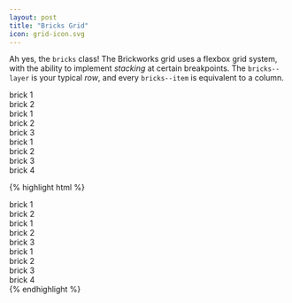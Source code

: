 ```yaml
---
layout: post
title: "Bricks Grid"
icon: grid-icon.svg
---
```

Ah yes, the `bricks` class! The Brickworks grid uses a flexbox grid system, with the ability to implement _stacking_ at certain breakpoints. The `bricks--layer` is your typical _row_, and every `bricks--item` is equivalent to a column.

<div class="bricks demo">
    <!-- first row -->
    <div class="bricks--layer">
        <div class="bricks--item demo--block">brick 1</div>
        <div class="bricks--item demo--block">brick 2</div>
    </div>
    <!-- second row - stacks on medium breakpoint -->
    <div class="bricks--layer bricks--layer--MEDIUM">
        <div class="bricks--item demo--block--RED">brick 1</div>
        <div class="bricks--item demo--block--RED">brick 2</div>
        <div class="bricks--item demo--block--RED">brick 3</div>
    </div>
    <!-- third row - stacks on small breakpoint -->
    <div class="bricks--layer bricks--layer--SMALL">
        <div class="bricks--item demo--block--YELLOW">brick 1</div>
        <div class="bricks--item demo--block--YELLOW">brick 2</div>
        <div class="bricks--item demo--block--YELLOW">brick 3</div>
        <div class="bricks--item demo--block--YELLOW">brick 4</div>
    </div>
</div>

{% highlight html %}
<div class="bricks">
    <!-- first row -->
    <div class="bricks--layer">
        <div class="bricks--item">brick 1</div>
        <div class="bricks--item">brick 2</div>
    </div>
    <!-- second row - stacks on medium breakpoint -->
    <div class="bricks--layer bricks--layer--MEDIUM">
        <div class="bricks--item">brick 1</div>
        <div class="bricks--item">brick 2</div>
        <div class="bricks--item">brick 3</div>
    </div>
    <!-- third row - stacks on small breakpoint -->
    <div class="bricks--layer bricks--layer--SMALL">
        <div class="bricks--item">brick 1</div>
        <div class="bricks--item">brick 2</div>
        <div class="bricks--item">brick 3</div>
        <div class="bricks--item">brick 4</div>
    </div>
</div>
{% endhighlight %}
